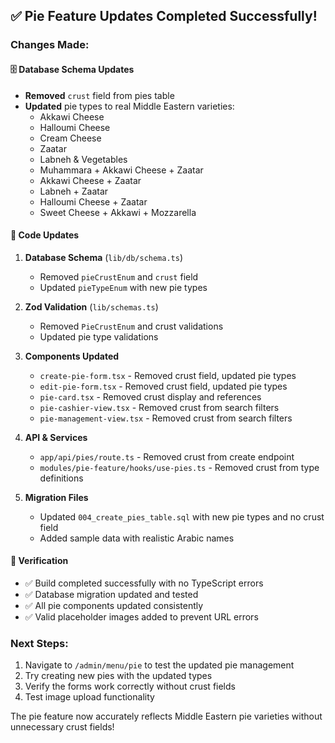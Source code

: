 ## ✅ Pie Feature Updates Completed Successfully!

### **Changes Made:**

#### 🗄️ **Database Schema Updates**

- **Removed** `crust` field from pies table
- **Updated** pie types to real Middle Eastern varieties:
  - Akkawi Cheese
  - Halloumi Cheese
  - Cream Cheese
  - Zaatar
  - Labneh & Vegetables
  - Muhammara + Akkawi Cheese + Zaatar
  - Akkawi Cheese + Zaatar
  - Labneh + Zaatar
  - Halloumi Cheese + Zaatar
  - Sweet Cheese + Akkawi + Mozzarella

#### 🔧 **Code Updates**

1. **Database Schema** (`lib/db/schema.ts`)

   - Removed `pieCrustEnum` and `crust` field
   - Updated `pieTypeEnum` with new pie types

2. **Zod Validation** (`lib/schemas.ts`)

   - Removed `PieCrustEnum` and crust validations
   - Updated pie type validations

3. **Components Updated**

   - `create-pie-form.tsx` - Removed crust field, updated pie types
   - `edit-pie-form.tsx` - Removed crust field, updated pie types
   - `pie-card.tsx` - Removed crust display and references
   - `pie-cashier-view.tsx` - Removed crust from search filters
   - `pie-management-view.tsx` - Removed crust from search filters

4. **API & Services**

   - `app/api/pies/route.ts` - Removed crust from create endpoint
   - `modules/pie-feature/hooks/use-pies.ts` - Removed crust from type definitions

5. **Migration Files**
   - Updated `004_create_pies_table.sql` with new pie types and no crust field
   - Added sample data with realistic Arabic names

#### 🧪 **Verification**

- ✅ Build completed successfully with no TypeScript errors
- ✅ Database migration updated and tested
- ✅ All pie components updated consistently
- ✅ Valid placeholder images added to prevent URL errors

### **Next Steps:**

1. Navigate to `/admin/menu/pie` to test the updated pie management
2. Try creating new pies with the updated types
3. Verify the forms work correctly without crust fields
4. Test image upload functionality

The pie feature now accurately reflects Middle Eastern pie varieties without unnecessary crust fields!
